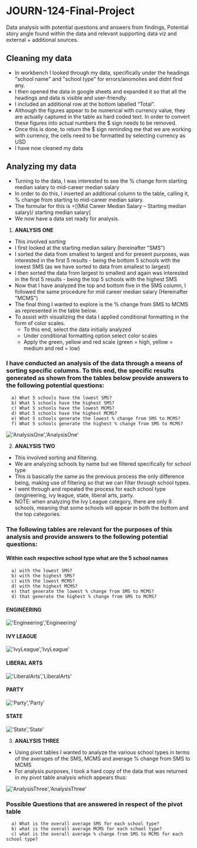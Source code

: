 # JOURN-124-Final-Project
Data analysis with potential questions and answers from findings, Potential story angle found within the data and relevant supporting data viz and external + additional sources.

## Cleaning my data
* In workbench I looked through my data, specifically under the headings "school name" and "school type" for errors/anomolies and didnt find any.
* I then opened the data in google sheets and expanded it so that all the headings and data is visible and user-friendly.
* I included an additional row at the bottom labelled “Total".
* Although the figures appear to be numerical with currency value, they are actually captured in the table as hard coded text. In order to convert these figures into actual numbers the $ sign needs to be removed. 
* Once this is done, to return the $ sign reminding me that we are working with currency, the cells need to be formatted by selecting currency as USD
* I have now cleaned my data

## Analyzing my data
* Turning to the data, I was interested to see the % change form starting median salary to mid-career median salary
* In order to do this, I inserted an additional column to the table, calling it, % change from starting to mid-career median salary.
* The formular for this is =[(Mid Career Median Salary – Starting median salary)/ starting median salary]
* We now have a data set ready for analysis.

1. **ANALYSIS ONE**
* This involved sorting 
* I first looked at the starting median salary (hereinafter "SMS")
* I sorted the data from smallest to largest and for present purposes, was interested in the first 5 results - being the bottom 5 schools with the lowest SMS (as we have sorted to data from smallest to largest) 
* I then sorted the data from largest to smallest and again was interested in the first 5 results - being the top 5 schools with the highest SMS
* Now that I have analyzed the top and bottom five in the SMS column, I followed the same procedure for mid career median salary (Hereinafter "MCMS")
* The final thing I wanted to explore is the % change from SMS to MCMS as represented in the table below.
* To assist with visualizing the data I applied conditional formatting in the form of color scales. 
    * To this end, select the data initially analyzed  
    * Under conditional formatting option select color scales 
    * Apply the green, yellow and red scale (green = high, yellow = medium and red = low)
   
### I have conducted an analysis of the data through a means of sorting specific columns. To this end, the specific results generated as shown from the tables below provide answers to the following potential questions:
      a) What 5 schools have the lowest SMS?
      b) What 5 schools have the highest SMS?
      c) What 5 schools have the lowest MCMS?
      d) What 5 schools have the highest MCMS?
      e) What 5 schools generate the lowest % change from SMS to MCMS?
      f) What 5 schools generate the highest % change from SMS to MCMS?

!['AnalysisOne','AnalysisOne'](/AnalysisOne.jpg)

2. **ANALYSIS TWO**
* This involved sorting and filtering.
* We are analyzing schools by name but we filtered specifically for school type
* This is basically the same as the previous process the only difference being, making use of filtering so that we can filter through school types.
* I went through and repeated the process for each school type (engineering, ivy league, state, liberal arts, party.
* NOTE: when analyzing the Ivy League category, there are only 8 schools, meaning that some schools will appear in both the bottom and the top categories.

### The following tables are relevant for the purposes of this analysis and provide answers to the following potential questions:
#### Within each respective school type what are the 5 school names 
      a) with the lowest SMS?
      b) with the highest SMS?
      c) with the lowest MCMS?
      d) with the highest MCMS?
      e) that generate the lowest % change from SMS to MCMS?
      d) that generate the highest % change from SMS to MCMS?

#### ENGINEERING

!['Engineering','Engineering'](/Engineering.jpg)

#### IVY LEAGUE

!['IvyLeague','IvyLeague'](/IvyLeague.jpg)

#### LIBERAL ARTS

!['LiberalArts','LiberalArts'](/LiberalArts.jpg)

#### PARTY

!['Party','Party'](/Party.jpg)

#### STATE

!['State','State'](/State.jpg)


3. **ANALYSIS THREE**
* Using pivot tables I wanted to analyze the various school types in terms of the averages of the SMS, MCMS and average % change from SMS to MCMS
* For analysis purposes, I took a hard copy of the data that was returned in my pivot table analysis which appears thus:

!['AnalysisThree','AnalysisThree'](/AnalysisThree.jpg)


### Possible Questions that are answered in respect of the pivot table
      a) What is the overall average SMS for each school type?
      b) what is the overall average MCMS for each school type?
      c) what is the overall average % change from SMS to MCMS for each school type? 

